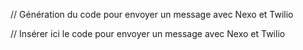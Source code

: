 // Génération du code pour envoyer un message avec Nexo et Twilio

// Insérer ici le code pour envoyer un message avec Nexo et Twilio
